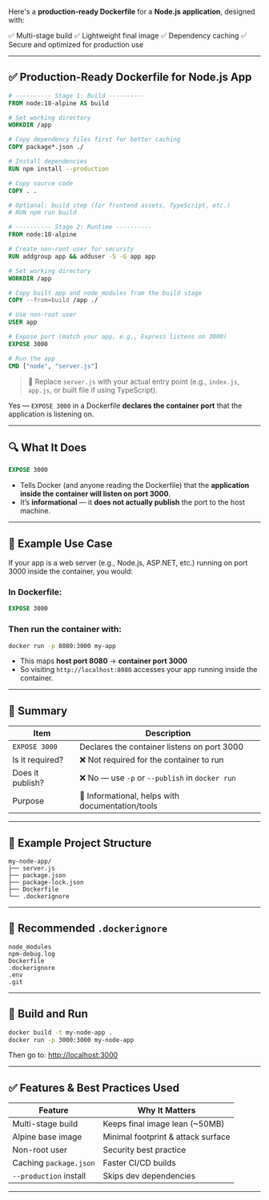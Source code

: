 Here's a **production-ready Dockerfile** for a **Node.js application**, designed with:

✅ Multi-stage build
✅ Lightweight final image
✅ Dependency caching
✅ Secure and optimized for production use

---

## ✅ Production-Ready Dockerfile for Node.js App

```dockerfile
# ---------- Stage 1: Build ----------
FROM node:18-alpine AS build

# Set working directory
WORKDIR /app

# Copy dependency files first for better caching
COPY package*.json ./

# Install dependencies
RUN npm install --production

# Copy source code
COPY . .

# Optional: build step (for frontend assets, TypeScript, etc.)
# RUN npm run build

# ---------- Stage 2: Runtime ----------
FROM node:18-alpine

# Create non-root user for security
RUN addgroup app && adduser -S -G app app

# Set working directory
WORKDIR /app

# Copy built app and node_modules from the build stage
COPY --from=build /app ./

# Use non-root user
USER app

# Expose port (match your app, e.g., Express listens on 3000)
EXPOSE 3000

# Run the app
CMD ["node", "server.js"]
```

> 🔁 Replace `server.js` with your actual entry point (e.g., `index.js`, `app.js`, or built file if using TypeScript).

Yes — `EXPOSE 3000` in a Dockerfile **declares the container port** that the application is listening on.

---

## 🔍 What It Does

```Dockerfile
EXPOSE 3000
```

* Tells Docker (and anyone reading the Dockerfile) that the **application inside the container will listen on port 3000**.
* It’s **informational** — it **does not actually publish** the port to the host machine.

---

## 🧱 Example Use Case

If your app is a web server (e.g., Node.js, ASP.NET, etc.) running on port 3000 inside the container, you would:

### In Dockerfile:

```Dockerfile
EXPOSE 3000
```

### Then run the container with:

```bash
docker run -p 8080:3000 my-app
```

* This maps **host port 8080** → **container port 3000**
* So visiting `http://localhost:8080` accesses your app running inside the container.

---

## 📌 Summary

| Item             | Description                                      |
| ---------------- | ------------------------------------------------ |
| `EXPOSE 3000`    | Declares the container listens on port 3000      |
| Is it required?  | ❌ Not required for the container to run          |
| Does it publish? | ❌ No — use `-p` or `--publish` in `docker run`   |
| Purpose          | 🧭 Informational, helps with documentation/tools |

---

## 📄 Example Project Structure

```
my-node-app/
├── server.js
├── package.json
├── package-lock.json
├── Dockerfile
└── .dockerignore
```

---

## 📄 Recommended `.dockerignore`

```dockerignore
node_modules
npm-debug.log
Dockerfile
.dockerignore
.env
.git
```

---

## 🚀 Build and Run

```bash
docker build -t my-node-app .
docker run -p 3000:3000 my-node-app
```

Then go to: [http://localhost:3000](http://localhost:3000)

---

## ✅ Features & Best Practices Used

| Feature                | Why It Matters                     |
| ---------------------- | ---------------------------------- |
| Multi-stage build      | Keeps final image lean (\~50MB)    |
| Alpine base image      | Minimal footprint & attack surface |
| Non-root user          | Security best practice             |
| Caching `package.json` | Faster CI/CD builds                |
| `--production` install | Skips dev dependencies             |

---

